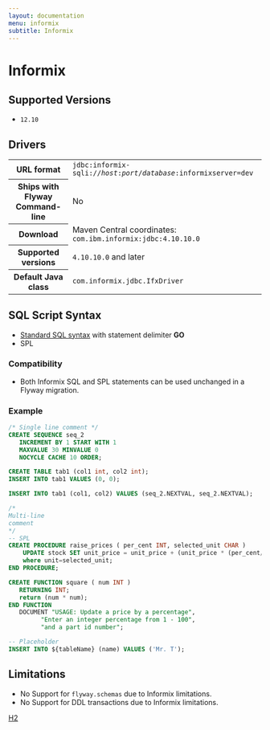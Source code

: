 ```yaml
---
layout: documentation
menu: informix
subtitle: Informix
---
```

# Informix

## Supported Versions

- `12.10`

## Drivers

<table class="table">
<tr>
<th>URL format</th>
<td><code>jdbc:informix-sqli://<i>host</i>:<i>port</i>/<i>database</i>:informixserver=dev</code></td>
</tr>
<tr>
<th>Ships with Flyway Command-line</th>
<td>No</td>
</tr>
<tr>
<th>Download</th>
<td>Maven Central coordinates: <code>com.ibm.informix:jdbc:4.10.10.0</code></td>
</tr>
<tr>
<th>Supported versions</th>
<td><code>4.10.10.0</code> and later</td>
</tr>
<tr>
<th>Default Java class</th>
<td><code>com.informix.jdbc.IfxDriver</code></td>
</tr>
</table>

## SQL Script Syntax

- [Standard SQL syntax](/v6/documentation/migrations#sql-based-migrations#syntax) with statement delimiter **GO**
- SPL

### Compatibility

- Both Informix SQL and SPL statements can be used unchanged in a Flyway migration.

### Example

```sql
/* Single line comment */
CREATE SEQUENCE seq_2
   INCREMENT BY 1 START WITH 1
   MAXVALUE 30 MINVALUE 0
   NOCYCLE CACHE 10 ORDER;

CREATE TABLE tab1 (col1 int, col2 int);
INSERT INTO tab1 VALUES (0, 0);

INSERT INTO tab1 (col1, col2) VALUES (seq_2.NEXTVAL, seq_2.NEXTVAL);

/*
Multi-line
comment
*/
-- SPL
CREATE PROCEDURE raise_prices ( per_cent INT, selected_unit CHAR )
	UPDATE stock SET unit_price = unit_price + (unit_price * (per_cent/100) )
	where unit=selected_unit;
END PROCEDURE;

CREATE FUNCTION square ( num INT )
   RETURNING INT;
   return (num * num);
END FUNCTION
   DOCUMENT "USAGE: Update a price by a percentage",
         "Enter an integer percentage from 1 - 100",
         "and a part id number";

-- Placeholder
INSERT INTO ${tableName} (name) VALUES ('Mr. T');
```

## Limitations

- No Support for <code>flyway.schemas</code> due to Informix limitations.
- No Support for DDL transactions due to Informix limitations.

<p class="next-steps">
    <a class="btn btn-primary" href="/v6/documentation/database/h2">H2 <i class="fa fa-arrow-right"></i></a>
</p>
